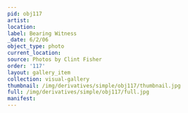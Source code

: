 ```yaml
---
pid: obj117
artist: 
location: 
label: Bearing Witness
_date: 6/2/06
object_type: photo
current_location: 
source: Photos by Clint Fisher
order: '117'
layout: gallery_item
collection: visual-gallery
thumbnail: /img/derivatives/simple/obj117/thumbnail.jpg
full: /img/derivatives/simple/obj117/full.jpg
manifest: 
---
```

